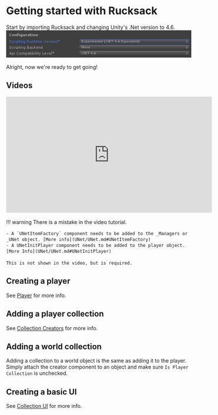 # Getting started with Rucksack

Start by importing Rucksack and changing Unity's .Net version to 4.6.
![Net4.6](Assets/Net46.png)

Alright, now we're ready to get going!

## Videos

<iframe width="560" height="315" src="https://www.youtube.com/embed/fQXOAHr50ag" frameborder="0" allow="autoplay; encrypted-media" allowfullscreen></iframe>

!!! warning
	There is a mistake in the video tutorial.

	- A `UNetItemFactory` component needs to be added to the _Managers or _UNet object. [More info](UNet/UNet.md#UNetItemFactory)
	- A UNetInitPlayer component needs to be added to the player object. [More Info](UNet/UNet.md#UNetInitPlayer)
	
	This is not shown in the video, but is required.

## Creating a player

See [Player](General/Player.md) for more info.

## Adding a player collection

See [Collection Creators](Collections/CollectionCreators.md) for more info.

## Adding a world collection

Adding a collection to a world object is the same as adding it to the player. Simply attach the creator component to an object and make sure `Is Player Collection` is unchecked.

## Creating a basic UI

See [Collection UI](Collections/CollectionUI.md) for more info.
